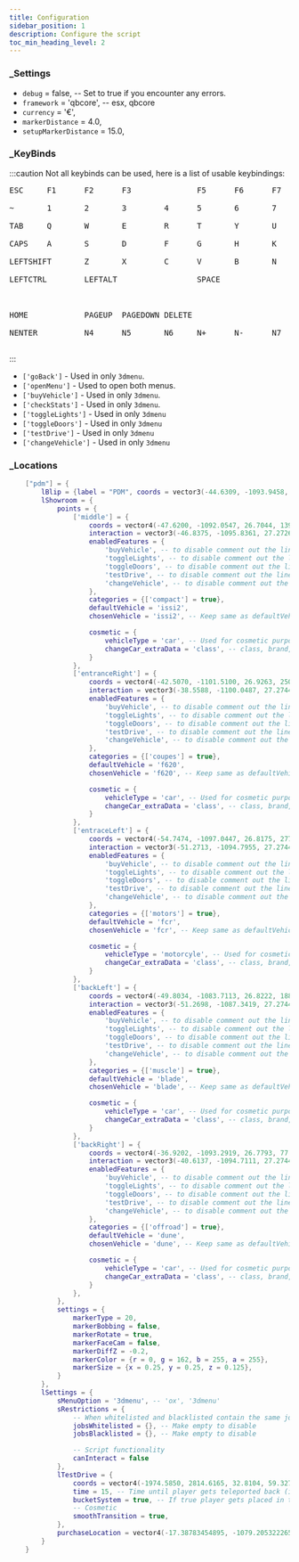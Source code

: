 ```yaml
---
title: Configuration
sidebar_position: 1
description: Configure the script
toc_min_heading_level: 2
---
```


### _Settings
*    `debug` = false, -- Set to true if you encounter any errors.
*    `framework` = 'qbcore', -- esx, qbcore
*    `currency` = '€',
*    `markerDistance` = 4.0,
*    `setupMarkerDistance` = 15.0,

### _KeyBinds
:::caution
Not all keybinds can be used, here is a list of usable keybindings:
<pre>
ESC     F1      F2      F3              F5      F6      F7      F8      F9      F10<br />
~       1       2       3        4      5       6       7       8       9       -       =       BACKSPACE<br />
TAB     Q       W       E        R      T       Y       U       P       [       ]       ENTER<br />
CAPS    A       S       D        F      G       H       K       L<br />
LEFTSHIFT       Z       X        C      V       B       N       M       ,       .       TOP<br />
LEFTCTRL        LEFTALT                 SPACE                   RIGHTCTRL       LEFT    DOWN    RIGHT<br />
<br />
HOME            PAGEUP  PAGEDOWN DELETE<br />
NENTER          N4      N5       N6     N+      N-      N7      N8      N9<br />
</pre>

:::

* `['goBack']` - Used in only `3dmenu`.
* `['openMenu']` - Used to open both menus.
* `['buyVehicle']` - Used in only `3dmenu`.
* `['checkStats']` - Used in only `3dmenu`.
* `['toggleLights']` - Used in only `3dmenu`
* `['toggleDoors']` - Used in only `3dmenu`
* `['testDrive']` - Used in only `3dmenu`
* `['changeVehicle']` - Used in only `3dmenu`

### _Locations
``` lua showLineNumbers
    ["pdm"] = {
        lBlip = {label = "PDM", coords = vector3(-44.6309, -1093.9458, 27.2697), type = 326, color = 2, scale = 0.5},
        lShowroom = {
            points = {
                ['middle'] = {
                    coords = vector4(-47.6200, -1092.0547, 26.7044, 139.2080),
                    interaction = vector3(-46.8375, -1095.8361, 27.2726),
                    enabledFeatures = {
                        'buyVehicle', -- to disable comment out the line
                        'toggleLights', -- to disable comment out the line
                        'toggleDoors', -- to disable comment out the line
                        'testDrive', -- to disable comment out the line
                        'changeVehicle', -- to disable comment out the line
                    },
                    categories = {['compact'] = true},
                    defaultVehicle = 'issi2',
                    chosenVehicle = 'issi2', -- Keep same as defaultVehicle (script functionality)

                    cosmetic = {
                        vehicleType = 'car', -- Used for cosmetic purpose only. To disable set to false (client/editable.lua:getBrandPrefix)
                        changeCar_extraData = 'class', -- class, brand, category to disable type false
                    }
                },
                ['entranceRight'] = {
                    coords = vector4(-42.5070, -1101.5100, 26.9263, 250.4447),
                    interaction = vector3(-38.5588, -1100.0487, 27.2744),
                    enabledFeatures = {
                        'buyVehicle', -- to disable comment out the line
                        'toggleLights', -- to disable comment out the line
                        'toggleDoors', -- to disable comment out the line
                        'testDrive', -- to disable comment out the line
                        'changeVehicle', -- to disable comment out the line
                    },
                    categories = {['coupes'] = true},
                    defaultVehicle = 'f620',
                    chosenVehicle = 'f620', -- Keep same as defaultVehicle (script functionality)

                    cosmetic = {
                        vehicleType = 'car', -- Used for cosmetic purpose only. To disable set to false (client/editable.lua:getBrandPrefix)
                        changeCar_extraData = 'class', -- class, brand, category to disable type false
                    }
                },
                ['entraceLeft'] = {
                    coords = vector4(-54.7474, -1097.0447, 26.8175, 277.2576),
                    interaction = vector3(-51.2713, -1094.7955, 27.2744),
                    enabledFeatures = {
                        'buyVehicle', -- to disable comment out the line
                        'toggleLights', -- to disable comment out the line
                        'toggleDoors', -- to disable comment out the line
                        'testDrive', -- to disable comment out the line
                        'changeVehicle', -- to disable comment out the line
                    },
                    categories = {['motors'] = true},
                    defaultVehicle = 'fcr',
                    chosenVehicle = 'fcr', -- Keep same as defaultVehicle (script functionality)

                    cosmetic = {
                        vehicleType = 'motorcyle', -- Used for cosmetic purpose only. To disable set to false (client/editable.lua:getBrandPrefix)
                        changeCar_extraData = 'class', -- class, brand, category to disable type false
                    }
                },
                ['backLeft'] = {
                    coords = vector4(-49.8034, -1083.7113, 26.8222, 188.1572),
                    interaction = vector3(-51.2698, -1087.3419, 27.2744),
                    enabledFeatures = {
                        'buyVehicle', -- to disable comment out the line
                        'toggleLights', -- to disable comment out the line
                        'toggleDoors', -- to disable comment out the line
                        'testDrive', -- to disable comment out the line
                        'changeVehicle', -- to disable comment out the line
                    },
                    categories = {['muscle'] = true},
                    defaultVehicle = 'blade',
                    chosenVehicle = 'blade', -- Keep same as defaultVehicle (script functionality)

                    cosmetic = {
                        vehicleType = 'car', -- Used for cosmetic purpose only. To disable set to false (client/editable.lua:getBrandPrefix)
                        changeCar_extraData = 'class', -- class, brand, category to disable type false
                    }
                },
                ['backRight'] = {
                    coords = vector4(-36.9202, -1093.2919, 26.7793, 77.3684),
                    interaction = vector3(-40.6137, -1094.7111, 27.2744),
                    enabledFeatures = {
                        'buyVehicle', -- to disable comment out the line
                        'toggleLights', -- to disable comment out the line
                        'toggleDoors', -- to disable comment out the line
                        'testDrive', -- to disable comment out the line
                        'changeVehicle', -- to disable comment out the line
                    },
                    categories = {['offroad'] = true},
                    defaultVehicle = 'dune',
                    chosenVehicle = 'dune', -- Keep same as defaultVehicle (script functionality)

                    cosmetic = {
                        vehicleType = 'car', -- Used for cosmetic purpose only. To disable set to false (client/editable.lua:getBrandPrefix)
                        changeCar_extraData = 'class', -- class, brand, category to disable type false
                    }
                },
            },
            settings = {
                markerType = 20,
                markerBobbing = false,
                markerRotate = true,
                markerFaceCam = false,
                markerDiffZ = -0.2,
                markerColor = {r = 0, g = 162, b = 255, a = 255},
                markerSize = {x = 0.25, y = 0.25, z = 0.125},
            }
        },
        lSettings = {
            sMenuOption = '3dmenu', -- 'ox', '3dmenu'
            sRestrictions = {
                -- When whitelisted and blacklisted contain the same job no matter what grade unexpected results will happen.
                jobsWhitelisted = {}, -- Make empty to disable
                jobsBlacklisted = {}, -- Make empty to disable

                -- Script functionality
                canInteract = false
            },
            lTestDrive = {
                coords = vector4(-1974.5850, 2814.6165, 32.8104, 59.3271),
                time = 15, -- Time until player gets teleported back (in Seconds)
                bucketSystem = true, -- If true player gets placed in their own world to avoid conflicts between players. (bucket id is always the players ID)
                -- Cosmetic
                smoothTransition = true,
            },
            purchaseLocation = vector4(-17.38783454895, -1079.2053222656, 26.317541122437, 134.22),
        }
    }
```